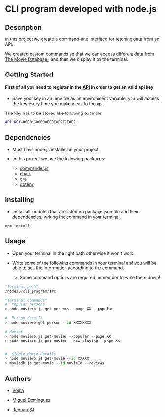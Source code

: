 # CLI program developed with node.js

## Description

In this project we create a command-line interface for fetching data from an API.

We created custom commands so that we can access different data from [The Movie Database ](https://www.themoviedb.org/), and then we display it on the terminal.

## Getting Started

#### First of all you need to register in the [API](https://www.themoviedb.org/) in order to get an valid api key

- Save your key in an .env file as an environment variable, you will access the key every time you make a call to the api.

The key has to be stored like following example:

```bash
API_KEY=0000fG00000EE0E0E2E2E0E2
```

## Dependencies

- Must have node.js installed in your project.

- In this project we use the following packages:
  - [commander.js](https://github.com/tj/commander.js#readme)
  - [chalk](https://github.com/chalk/chalk)
  - [ora](https://github.com/sindresorhus/ora)
  - [dotenv](https://www.npmjs.com/package/dotenv)

## Installing

- Install all modules that are listed on package.json file and their dependencies, writing the command in your terminal.

```bash
npm install
```

## Usage

- Open your terminal in the right path otherwise it won't work.

- Write some of the following commands in your terminal and you will be able to see the information according to the command.

  - Some command options are required, remember to write them down!

```python
"Terminal path"
/nodeJS/cli_program/src

"Terminal Commands"
#  Popular persons
> node moviedb.js get-persons --page XX --popular

#  Person details
> node moviedb get-person --id XXXXXXXX

# Movies
> node moviedb.js get-movies --popular --page XX
> node moviedb.js get-movies --now-playing --page XX


#  Single Movie details
> node moviedb.js get-movie --id XXXXX
> moviedb.js get-movie --id movieId --reviews


```

## Authors

- [Volha](https://github.com/averoli)

- [Miguel Dominguez](https://github.com/Dejahar)
- [Reduan SJ](https://github.com/reduansj)
